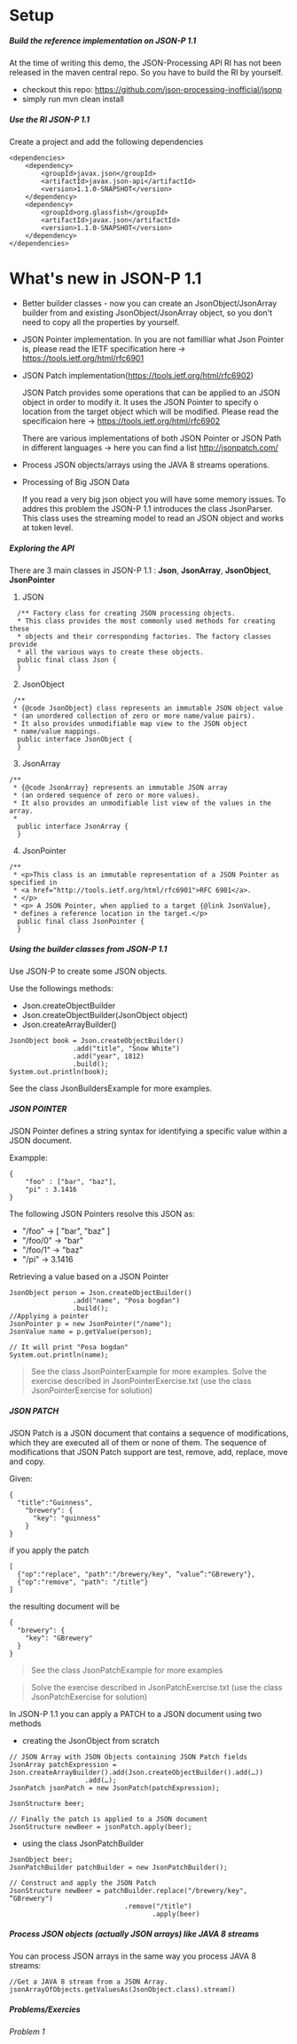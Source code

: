 # Setup

##### Build the reference implementation on JSON-P 1.1
At the time of writing this demo, the JSON-Processing API RI has not been released in the maven central repo. So you have to build the RI by yourself.
- checkout this repo: https://github.com/json-processing-inofficial/jsonp
- simply run mvn clean install

##### Use the RI JSON-P 1.1
Create a project and add the following dependencies
```
<dependencies>
    <dependency>
        <groupId>javax.json</groupId>
        <artifactId>javax.json-api</artifactId>
        <version>1.1.0-SNAPSHOT</version>
    </dependency>
    <dependency>
        <groupId>org.glassfish</groupId>
        <artifactId>javax.json</artifactId>
        <version>1.1.0-SNAPSHOT</version>
    </dependency>
</dependencies>
```
#  What's new in JSON-P 1.1

 * Better builder classes - now you can create an JsonObject/JsonArray builder from and existing JsonObject/JsonArray object, so you don't need to copy all the properties by yourself.
 * JSON Pointer implementation. In you are not familliar what Json Pointer is, please read the IETF specification here -> https://tools.ietf.org/html/rfc6901
 * JSON Patch implementation(https://tools.ietf.org/html/rfc6902)

    JSON Patch provides some operations that can be applied to an JSON object in order to modify it. It uses the JSON Pointer to specify o location from the target object which will be modified.
Please read the specificaion here -> https://tools.ietf.org/html/rfc6902

    There are various implementations of both JSON Pointer or JSON Path in different languages -> here you can find a list http://jsonpatch.com/

 * Process JSON objects/arrays using the JAVA 8 streams operations.
 * Processing of Big JSON Data

    If you read a very big json object you will have some memory issues. To addres this problem the JSON-P 1.1 introduces the class JsonParser. This class uses the streaming model to read an JSON object and works at token level.

##### Exploring the API

There are 3 main classes in JSON-P 1.1 :  **Json**, **JsonArray**, **JsonObject**, **JsonPointer**

1. JSON
```
  /** Factory class for creating JSON processing objects.
  * This class provides the most commonly used methods for creating these
  * objects and their corresponding factories. The factory classes provide
  * all the various ways to create these objects.
  public final class Json {
  }
```
2. JsonObject
```
 /**
 * {@code JsonObject} class represents an immutable JSON object value
 * (an unordered collection of zero or more name/value pairs).
 * It also provides unmodifiable map view to the JSON object
 * name/value mappings.
  public interface JsonObject {
  }
```
3. JsonArray
```
/**
 * {@code JsonArray} represents an immutable JSON array
 * (an ordered sequence of zero or more values).
 * It also provides an unmodifiable list view of the values in the array.
 *
  public interface JsonArray {
  }
```

4. JsonPointer

```
/**
 * <p>This class is an immutable representation of a JSON Pointer as specified in
 * <a href="http://tools.ietf.org/html/rfc6901">RFC 6901</a>.
 * </p>
 * <p> A JSON Pointer, when applied to a target {@link JsonValue},
 * defines a reference location in the target.</p>
  public final class JsonPointer {
  }
```

##### Using the builder classes from JSON-P 1.1

Use JSON-P to create some JSON objects.

Use the followings methods:
* Json.createObjectBuilder
* Json.createObjectBuilder(JsonObject object)
* Json.createArrayBuilder()

```
JsonObject book = Json.createObjectBuilder()
                .add("title", "Snow White")
                .add("year", 1812)
                .build();
System.out.println(book);
```
See the class JsonBuildersExample for more examples.

##### JSON POINTER
JSON Pointer defines a string syntax for identifying a specific value within a JSON document.

Exampple:
```
{
    "foo" : ["bar", "baz"],
    "pi" : 3.1416
}
```
The following JSON Pointers resolve this JSON as:

* "/foo" → [ "bar", "baz" ]
* "/foo/0" → "bar"
* "/foo/1" → "baz"
* "/pi" → 3.1416

Retrieving a value based on a JSON Pointer
```
JsonObject person = Json.createObjectBuilder()
                .add("name", "Posa bogdan")
                .build();
//Applying a pointer
JsonPointer p = new JsonPointer("/name");
JsonValue name = p.getValue(person);

// It will print "Posa bogdan"
System.out.println(name);
```

>  See the class JsonPointerExample for more examples.
>  Solve the exercise described in JsonPointerExercise.txt (use the class JsonPointerExercise for solution)

##### JSON PATCH
JSON Patch is a JSON document that contains a sequence of modifications, which they are executed all of them or none of them.
The sequence of modifications that JSON Patch support are test, remove, add, replace, move and copy.

Given:
```
{
  "title":"Guinness",
    "brewery": {
      "key": "guinness"
    }
}
```
if you apply the patch
```
[
  {"op":"replace", "path":"/brewery/key", “value”:"GBrewery"},
  {"op":"remove", "path": "/title"}
]
```
the resulting document will be
```
{
  "brewery": {
    "key": "GBrewery"
  }
}
```

>  See the class JsonPatchExample for more examples

>  Solve the exercise described in JsonPatchExercise.txt (use the class JsonPatchExercise for solution)

In JSON-P 1.1 you can apply a PATCH to a JSON document using two methods
* creating the JsonObject from scratch
```
// JSON Array with JSON Objects containing JSON Patch fields
JsonArray patchExpression = Json.createArrayBuilder().add(Json.createObjectBuilder().add(…))
                   .add(…);
JsonPatch jsonPatch = new JsonPatch(patchExpression);
 
JsonStructure beer;
 
// Finally the patch is applied to a JSON document
JsonStructure newBeer = jsonPatch.apply(beer);
```
* using the class JsonPatchBuilder 
```
JsonObject beer;
JsonPatchBuilder patchBuilder = new JsonPatchBuilder();
 
// Construct and apply the JSON Patch
JsonStructure newBeer = patchBuilder.replace("/brewery/key", “GBrewery")
                             .remove("/title")
                                    .apply(beer)
```


##### Process JSON objects (actually JSON arrays) like JAVA 8 streams
 You can process JSON arrays in the same way you process JAVA 8 streams:

```
//Get a JAVA 8 stream from a JSON Array.
jsonArrayOfObjects.getValuesAs(JsonObject.class).stream()
```


##### Problems/Exercies


###### Problem 1


